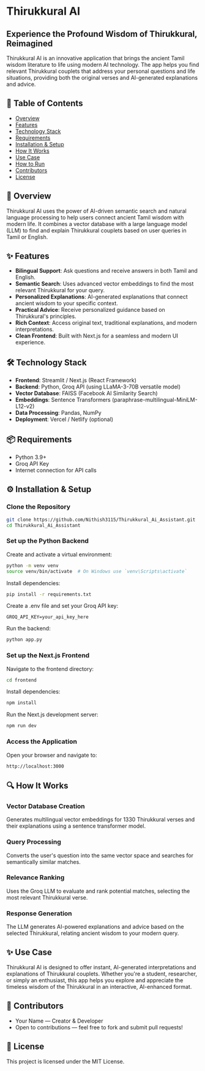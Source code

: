 # Thirukkural AI

## Experience the Profound Wisdom of Thirukkural, Reimagined

Thirukkural AI is an innovative application that brings the ancient Tamil wisdom literature to life using modern AI technology. The app helps you find relevant Thirukkural couplets that address your personal questions and life situations, providing both the original verses and AI-generated explanations and advice.

## 📑 Table of Contents
- [Overview](#overview)
- [Features](#features)
- [Technology Stack](#technology-stack)
- [Requirements](#requirements)
- [Installation & Setup](#installation--setup)
- [How It Works](#how-it-works)
- [Use Case](#use-case)
- [How to Run](#how-to-run)
- [Contributors](#contributors)
- [License](#license)

## 📖 Overview
Thirukkural AI uses the power of AI-driven semantic search and natural language processing to help users connect ancient Tamil wisdom with modern life. It combines a vector database with a large language model (LLM) to find and explain Thirukkural couplets based on user queries in Tamil or English.

## ✨ Features
- **Bilingual Support**: Ask questions and receive answers in both Tamil and English.
- **Semantic Search**: Uses advanced vector embeddings to find the most relevant Thirukkural for your query.
- **Personalized Explanations**: AI-generated explanations that connect ancient wisdom to your specific context.
- **Practical Advice**: Receive personalized guidance based on Thirukkural's principles.
- **Rich Context**: Access original text, traditional explanations, and modern interpretations.
- **Clean Frontend**: Built with Next.js for a seamless and modern UI experience.

## 🛠️ Technology Stack
- **Frontend**: Streamlit / Next.js (React Framework)
- **Backend**: Python, Groq API (using LLaMA-3-70B versatile model)
- **Vector Database**: FAISS (Facebook AI Similarity Search)
- **Embeddings**: Sentence Transformers (paraphrase-multilingual-MiniLM-L12-v2)
- **Data Processing**: Pandas, NumPy
- **Deployment**: Vercel / Netlify (optional)

## 📦 Requirements
- Python 3.9+
- Groq API Key
- Internet connection for API calls

## ⚙️ Installation & Setup

### Clone the Repository
```bash
git clone https://github.com/Nithish3115/Thirukkural_Ai_Assistant.git
cd Thirukkural_Ai_Assistant
```

### Set up the Python Backend
Create and activate a virtual environment:
```bash
python -m venv venv
source venv/bin/activate  # On Windows use `venv\Scripts\activate`
```

Install dependencies:
```bash
pip install -r requirements.txt
```

Create a .env file and set your Groq API key:
```
GROQ_API_KEY=your_api_key_here
```

Run the backend:
```bash
python app.py
```

### Set up the Next.js Frontend
Navigate to the frontend directory:
```bash
cd frontend
```

Install dependencies:
```bash
npm install
```

Run the Next.js development server:
```bash
npm run dev
```

### Access the Application
Open your browser and navigate to:
```
http://localhost:3000
```

## 🔍 How It Works

### Vector Database Creation
Generates multilingual vector embeddings for 1330 Thirukkural verses and their explanations using a sentence transformer model.

### Query Processing
Converts the user's question into the same vector space and searches for semantically similar matches.

### Relevance Ranking
Uses the Groq LLM to evaluate and rank potential matches, selecting the most relevant Thirukkural verse.

### Response Generation
The LLM generates AI-powered explanations and advice based on the selected Thirukkural, relating ancient wisdom to your modern query.

## ✨ Use Case
Thirukkural AI is designed to offer instant, AI-generated interpretations and explanations of Thirukkural couplets. Whether you're a student, researcher, or simply an enthusiast, this app helps you explore and appreciate the timeless wisdom of the Thirukkural in an interactive, AI-enhanced format.


## 👥 Contributors
- Your Name — Creator & Developer
- Open to contributions — feel free to fork and submit pull requests!

## 📄 License
This project is licensed under the MIT License.